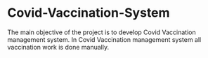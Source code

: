 # Covid-Vaccination-System
The main objective of the project is to develop Covid Vaccination management system. In Covid Vaccination management system all vaccination work is done manually.
